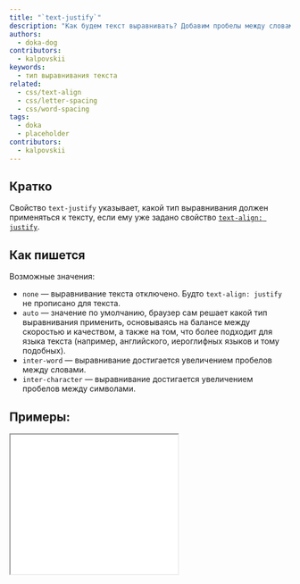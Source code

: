 ```yaml
---
title: "`text-justify`"
description: "Как будем текст выравнивать? Добавим пробелы между словами или между символами?"
authors:
  - doka-dog
contributors:
  - kalpovskii
keywords:
  - тип выравнивания текста
related:
  - css/text-align
  - css/letter-spacing
  - css/word-spacing
tags:
  - doka
  - placeholder
contributors:
  - kalpovskii
---
```


## Кратко

Свойство `text-justify` указывает, какой тип выравнивания должен применяться к тексту, если ему уже задано свойство [`text-align: justify`](/css/text-align/).

## Как пишется

Возможные значения:

- `none` — выравнивание текста отключено. Будто `text-align: justify` не прописано для текста.
- `auto` — значение по умолчанию, браузер сам решает какой тип выравнивания применить, основываясь на балансе между скоростью и качеством, а также на том, что более подходит для языка текста (например, английского, иероглифных языков и тому подобных).
- `inter-word` — выравнивание достигается увеличением пробелов между словами.
- `inter-character` — выравнивание достигается увеличением пробелов между символами.

## Примеры:

<iframe title="auto" src="demos/auto/" height="250"></iframe>
